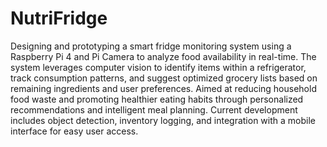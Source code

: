 # NutriFridge

Designing and prototyping a smart fridge monitoring system using a Raspberry Pi 4 and Pi Camera to analyze food availability in real-time. The system leverages computer vision to identify items within a refrigerator, track consumption patterns, and suggest optimized grocery lists based on remaining ingredients and user preferences. Aimed at reducing household food waste and promoting healthier eating habits through personalized recommendations and intelligent meal planning. Current development includes object detection, inventory logging, and integration with a mobile interface for easy user access.
